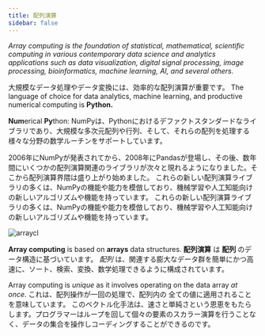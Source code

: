```yaml
---
title: 配列演算
sidebar: false
---
```


_Array computing is the foundation of statistical, mathematical, scientific computing
in various contemporary data science and analytics applications such as data
visualization, digital signal processing, image processing, bioinformatics,
machine learning, AI, and several others._

大規模なデータ処理やデータ変換には、効率的な配列演算が重要です。 The language of choice for data analytics,
machine learning, and productive numerical computing is **Python.**

**Num**erical **Py**thon: NumPyは、Pythonにおけるデファクトスタンダードなライブラリであり、大規模な多次元配列や行列、そして、それらの配列を処理する様々な分野の数学ルーチンをサポートしています。

2006年にNumPyが発表されてから、2008年にPandasが登場し、その後、数年間にいくつかの配列演算関連のライブラリが次々と現れるようになりました。そこから配列演算界隈は盛り上がり始めました。 これらの新しい配列演算ライブラリの多くは、NumPyの機能や能力を模倣しており、機械学習や人工知能向けの新しいアルゴリズムや機能を持っています。
これらの新しい配列演算ライブラリの多くは、NumPyの機能や能力を模倣しており、機械学習や人工知能向けの新しいアルゴリズムや機能を持っています。

<img
src="/images/content_images/array_c_landscape.png"
alt="arraycl"
title="配列演算の概略" />

**Array computing** is based on **arrays** data structures. **配列演算** は **配列** のデータ構造に基づいています。 _配列_ は、関連する膨大なデータ群を簡単にかつ高速に、ソート、検索、変換、数学処理できるように構成されています。

Array computing is _unique_ as it involves operating on the data array _at
once_. これは、配列操作が一回の処理で、配列内の
全ての値に適用されることを意味しています。 このベクトル化手法は、速さと単純さという恩恵をもたらします。プログラマーはループを回して個々の要素のスカラー演算を行うことなく、データの集合を操作しコーディングすることができるのです。
